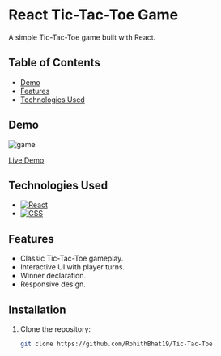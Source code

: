 # React Tic-Tac-Toe Game

A simple Tic-Tac-Toe game built with React.

## Table of Contents

- [Demo](#demo)
- [Features](#features)
- [Technologies Used](#technologies-used)


## Demo

![game](https://github.com/RohithBhat19/ToDO/assets/88024795/76e850b4-0ad1-4f22-a8a7-61c17d3087ad)


[Live Demo](https://amazing-frangollo-8ab51b.netlify.app/)
## Technologies Used
- [![React](https://img.shields.io/badge/React-18.0.0-blue.svg)](https://reactjs.org/)
- [![CSS](https://img.shields.io/badge/CSS-3-orange.svg)](https://www.w3.org/Style/CSS/Overview.en.html)


## Features

- Classic Tic-Tac-Toe gameplay.
- Interactive UI with player turns.
- Winner declaration.
- Responsive design.

## Installation

1. Clone the repository:

   ```bash
   git clone https://github.com/RohithBhat19/Tic-Tac-Toe
